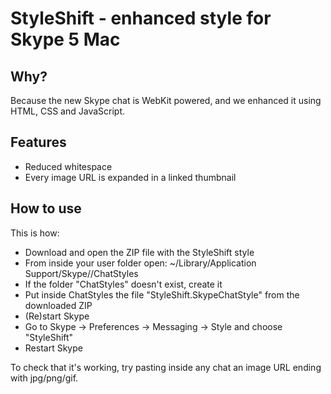 # StyleShift - enhanced style for Skype 5 Mac

## Why?

Because the new Skype chat is WebKit powered, and we enhanced it using HTML, CSS and JavaScript.

## Features

* Reduced whitespace
* Every image URL is expanded in a linked thumbnail

## How to use

This is how:

* Download and open the ZIP file with the StyleShift style
* From inside your user folder open: ~/Library/Application Support/Skype/<yourname>/ChatStyles
* If the folder "ChatStyles" doesn't exist, create it
* Put inside ChatStyles the file "StyleShift.SkypeChatStyle" from the downloaded ZIP
* (Re)start Skype
* Go to Skype -> Preferences -> Messaging -> Style and choose "StyleShift"
* Restart Skype

To check that it's working, try pasting inside any chat an image URL ending with jpg/png/gif.